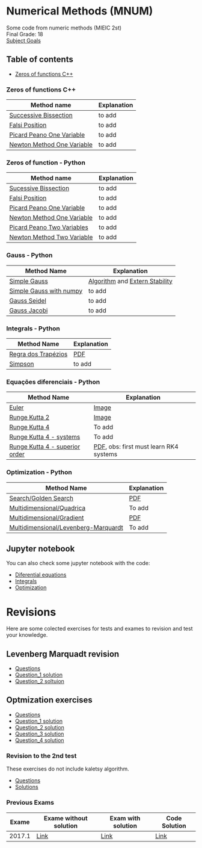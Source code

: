 # Numerical Methods (MNUM)

Some code from numeric methods (MIEIC 2st)  
Final Grade: 18  
[Subject Goals](https://sigarra.up.pt/feup/en/ucurr_geral.ficha_uc_view?pv_ocorrencia_id=436436)

## Table of contents 
- [Zeros of functions C++](#zeros-c)  

<a name="zeros-c"></a> 
### Zeros of functions C++

|Method name| Explanation|
|---|---|
| [Successive Bissection](https://github.com/Jumaruba/MNUM/blob/master/Real_Zeros_functions/C%2B%2B/successiveBissection.cpp) | to add |
| [Falsi Position](https://github.com/Jumaruba/MNUM/blob/master/Real_Zeros_functions/C%2B%2B/falsiPosition.cpp) | to add |
| [Picard Peano One Variable](https://github.com/Jumaruba/MNUM/blob/master/Real_Zeros_functions/C%2B%2B/pircardPeano_1variable.cpp) | to add |
| [Newton Method One Variable](https://github.com/Jumaruba/MNUM/blob/master/Real_Zeros_functions/C%2B%2B/newtonMethod_1variable.cpp) | to add |

### Zeros of function - Python 

|Method name| Explanation|
|---|---|
| [Sucessive Bissection](https://github.com/Jumaruba/MNUM/blob/master/Real_Zeros_functions/Python/bissection.py)| to add|
| [Falsi Position](https://github.com/Jumaruba/MNUM/blob/master/Real_Zeros_functions/Python/falsiPosition.py) | to add |
| [Picard Peano One Variable](https://github.com/Jumaruba/MNUM/blob/master/Real_Zeros_functions/Python/picardPeano.py) | to add |
| [Newton Method One Variable](https://github.com/Jumaruba/MNUM/blob/master/Real_Zeros_functions/Python/newtonMethod.py)| to add|
| [Picard Peano Two Variables](https://github.com/Jumaruba/MNUM/blob/master/Real_Zeros_functions/Python/picarPeano_2variables.py) | to add |
| [Newton Method Two Variable](https://github.com/Jumaruba/MNUM/blob/master/Real_Zeros_functions/Python/newtonMethod_2variables.py) | to add |

### Gauss - Python

|Method Name| Explanation|
|---|---|
|[Simple Gauss](https://github.com/Jumaruba/MNUM/blob/master/Gauss_Methods/Gauss.py)| [Algorithm](https://github.com/Jumaruba/MNUM/tree/master/Gauss_Methods) and [Extern Stability](https://github.com/Jumaruba/MNUM/blob/master/Gauss_Methods/Estabilidade_Externa.pdf)|
|[Simple Gauss with numpy](https://github.com/Jumaruba/MNUM/blob/master/Gauss_Methods/Gauss_numpy.py)| to add|
|[Gauss Seidel](https://github.com/Jumaruba/MNUM/blob/master/Gauss_Methods/Gauss_Seidel.py)| to add| 
|[Gauss Jacobi](https://github.com/Jumaruba/MNUM/blob/master/Gauss_Methods/Gauss_Jacobi.py)|to add| 

### Integrals - Python 

|Method Name| Explanation| 
|---|---|
|[Regra dos Trapézios](https://github.com/Jumaruba/MNUM/blob/master/Integrais/Trapezio.py)| [PDF](https://github.com/Jumaruba/MNUM/blob/master/Integrais/Regra_dos_trapezios.pdf)| 
|[Simpson](https://github.com/Jumaruba/MNUM/blob/master/Integrais/Simpson.py)| to add| 

### Equações diferenciais - Python 

|Method Name| Explanation| 
|---|---|
|[Euler](https://github.com/Jumaruba/MNUM/blob/master/Diferenciais/Euler.py) | [Image](https://github.com/Jumaruba/MNUM/blob/master/Images/mnum_euler.png) |
|[Runge Kutta 2](https://github.com/Jumaruba/MNUM/blob/master/Diferenciais/RK2.py) | [Image](https://github.com/Jumaruba/MNUM/blob/master/Images/mnum_rk2.png) |
|[Runge Kutta 4](https://github.com/Jumaruba/MNUM/blob/master/Diferenciais/RK4.py) | To add | 
|[Runge Kutta 4 - systems](https://github.com/Jumaruba/MNUM/blob/master/Diferenciais/RK4_Sistemas_diferenciais.py) | To add |
|[Runge Kutta 4 - superior order](https://github.com/Jumaruba/MNUM/blob/master/Diferenciais/RK4_Sistema_Ordem_superior.py) | [PDF](https://github.com/Jumaruba/MNUM/blob/master/Diferenciais/RK4_Ordem_Superior.pdf), obs: first must learn RK4 systems|

### Optimization - Python 
|Method Name| Explanation|
|---|---|
|[Search/Golden Search](https://github.com/Jumaruba/MNUM/blob/master/Optimiza%C3%A7%C3%A3o/Pesquisa.py)| [PDF](https://github.com/Jumaruba/MNUM/blob/master/Optimiza%C3%A7%C3%A3o/Golden-Search.pdf) | 
| [Multidimensional/Quadrica](https://github.com/Jumaruba/MNUM/blob/master/Optimiza%C3%A7%C3%A3o/Quadrica.py) | To add | 
| [Multidimensional/Gradient](https://github.com/Jumaruba/MNUM/blob/master/Optimiza%C3%A7%C3%A3o/Multidimensional_gradiente.py) | [PDF](https://github.com/Jumaruba/MNUM/blob/master/Optimiza%C3%A7%C3%A3o/Golden-Search.pdf)| 
| [Multidimensional/Levenberg-Marquardt](https://github.com/Jumaruba/MNUM/blob/master/Optimiza%C3%A7%C3%A3o/Levenberg-Marquardt.py) | To add |

## Jupyter notebook
You can also check some jupyter notebook with the code: 
- [Diferential equations](https://github.com/Jumaruba/MNUM/blob/master/Jupyter_notebooks/Diferenciais.ipynb)    
- [Integrals](https://github.com/Jumaruba/MNUM/blob/master/Jupyter_notebooks/Integrais.ipynb)  
- [Optimization](https://github.com/Jumaruba/MNUM/blob/master/Jupyter_notebooks/Optimiza%C3%A7%C3%A3o.ipynb)  

# Revisions  
Here are some colected exercises for tests and exames to revision and test your knowledge.

## Levenberg Marquadt revision 
- [Questions](https://github.com/Jumaruba/MNUM/blob/master/Exames_testes/Revisao_teste2.3/MIEIC_Optimizacao_Aula_13_12_2019.pdf)
- [Question_1 solution](https://github.com/Jumaruba/MNUM/blob/master/Exames_testes/Revisao_teste2.3/Question_1.ipynb)
- [Question_2 soltuion](https://github.com/Jumaruba/MNUM/blob/master/Exames_testes/Revisao_teste2.3/Question_2.ipynb)

## Optmization exercises 
- [Questions](https://github.com/Jumaruba/MNUM/blob/master/Exames_testes/Optimization_exercises/Enunciado.pdf)   
- [Question_1 solution](https://github.com/Jumaruba/MNUM/blob/master/Exames_testes/Optimization_exercises/Question_1.ipynb)   
- [Question_2 solution](https://github.com/Jumaruba/MNUM/blob/master/Exames_testes/Optimization_exercises/Question_2.ipynb)  
- [Question_3 solution](https://github.com/Jumaruba/MNUM/blob/master/Exames_testes/Optimization_exercises/Question_3.ipynb)  
- [Question_4 solution](https://github.com/Jumaruba/MNUM/blob/master/Exames_testes/Optimization_exercises/Question_4.ipynb)  

### Revision to the 2nd test
These exercises do not include kaletsy algorithm.  
- [Questions](https://github.com/Jumaruba/MNUM/blob/master/Exames_testes/Revisao_teste2.2/Enunciado.pdf)  
- [Solutions](https://github.com/Jumaruba/MNUM/blob/master/Exames_testes/Revisao_teste2.2/Solutions.ipynb)

### Previous Exams 
|Exame|Exame without solution| Exam with solution| Code Solution|
|---|---|---|---|
|2017.1|[Link](https://github.com/Jumaruba/MNUM/tree/master/Exames_testes/Exames_anteriores/2017.1/Enuciado_sem_resposta)|[Link](https://github.com/Jumaruba/MNUM/tree/master/Exames_testes/Exames_anteriores/2017.1/Enunciado_com_resposta)|[Link](https://github.com/Jumaruba/MNUM/tree/master/Exames_testes/Exames_anteriores/2017.1/Solutions)|
